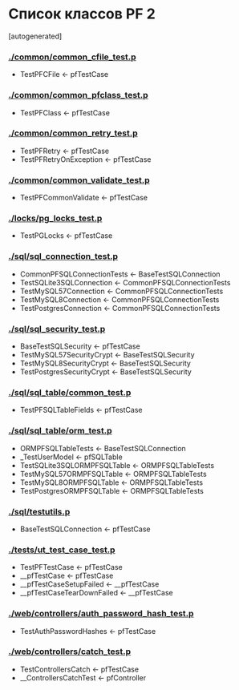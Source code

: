 Список классов PF 2
===================

[autogenerated]
### [./common/common_cfile_test.p](./common/common_cfile_test.p)
* TestPFCFile <- pfTestCase

### [./common/common_pfclass_test.p](./common/common_pfclass_test.p)
* TestPFClass <- pfTestCase

### [./common/common_retry_test.p](./common/common_retry_test.p)
* TestPFRetry <- pfTestCase
* TestPFRetryOnException <- pfTestCase

### [./common/common_validate_test.p](./common/common_validate_test.p)
* TestPFCommonValidate <- pfTestCase

### [./locks/pg_locks_test.p](./locks/pg_locks_test.p)
* TestPGLocks <- pfTestCase

### [./sql/sql_connection_test.p](./sql/sql_connection_test.p)
* CommonPFSQLConnectionTests <- BaseTestSQLConnection
* TestSQLite3SQLConnection <- CommonPFSQLConnectionTests
* TestMySQL57Connection <- CommonPFSQLConnectionTests
* TestMySQL8Connection <- CommonPFSQLConnectionTests
* TestPostgresConnection <- CommonPFSQLConnectionTests

### [./sql/sql_security_test.p](./sql/sql_security_test.p)
* BaseTestSQLSecurity <- pfTestCase
* TestMySQL57SecurityCrypt <- BaseTestSQLSecurity
* TestMySQL8SecurityCrypt <- BaseTestSQLSecurity
* TestPostgresSecurityCrypt <- BaseTestSQLSecurity

### [./sql/sql_table/common_test.p](./sql/sql_table/common_test.p)
* TestPFSQLTableFields <- pfTestCase

### [./sql/sql_table/orm_test.p](./sql/sql_table/orm_test.p)
* ORMPFSQLTableTests <- BaseTestSQLConnection
* _TestUserModel <- pfSQLTable
* TestSQLite3SQLORMPFSQLTable <- ORMPFSQLTableTests
* TestMySQL57ORMPFSQLTable <- ORMPFSQLTableTests
* TestMySQL8ORMPFSQLTable <- ORMPFSQLTableTests
* TestPostgresORMPFSQLTable <- ORMPFSQLTableTests

### [./sql/testutils.p](./sql/testutils.p)
* BaseTestSQLConnection <- pfTestCase

### [./tests/ut_test_case_test.p](./tests/ut_test_case_test.p)
* TestPFTestCase <- pfTestCase
* __pfTestCase <- pfTestCase
* __pfTestCaseSetupFailed <- __pfTestCase
* __pfTestCaseTearDownFailed <- __pfTestCase

### [./web/controllers/auth_password_hash_test.p](./web/controllers/auth_password_hash_test.p)
* TestAuthPasswordHashes <- pfTestCase

### [./web/controllers/catch_test.p](./web/controllers/catch_test.p)
* TestControllersCatch <- pfTestCase
* __ControllersCatchTest <- pfController
